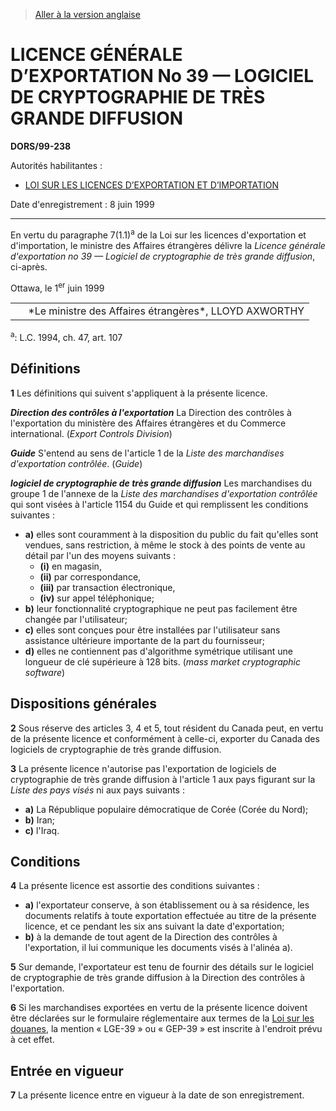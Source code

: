 > [Aller à la version anglaise](/en/Regulations/Statutory%20Orders%20and%20Regulations/99/238.md)

# LICENCE GÉNÉRALE D’EXPORTATION No 39 — LOGICIEL DE CRYPTOGRAPHIE DE TRÈS GRANDE DIFFUSION

**DORS/99-238**

Autorités habilitantes : 
- [LOI SUR LES LICENCES D’EXPORTATION ET D’IMPORTATION](/fr/Lois/Lois%20révisées%20du%20Canada/E/E-19.md)

Date d'enregistrement : 8 juin 1999

----------

En vertu du paragraphe 7(1.1)<sup>a</sup> de la Loi sur les licences d'exportation et d'importation, le ministre des Affaires étrangères délivre la *Licence générale d'exportation no 39 — Logiciel de cryptographie de très grande diffusion*, ci-après.

Ottawa, le 1<sup>er</sup> juin 1999


<table>
<tr>
<td>   </td>
<td>*Le ministre des Affaires étrangères*, LLOYD AXWORTHY </td>
</tr>
</table>




<sup>a</sup>: L.C. 1994, ch. 47, art. 107<br />




## Définitions


**1** Les définitions qui suivent s'appliquent à la présente licence.

***Direction des contrôles à l'exportation*** La Direction des contrôles à l'exportation du ministère des Affaires étrangères et du Commerce international. (*Export Controls Division*)

***Guide*** S'entend au sens de l'article 1 de la *Liste des marchandises d'exportation contrôlée*. (*Guide*)

***logiciel de cryptographie de très grande diffusion*** Les marchandises du groupe 1 de l'annexe de la *Liste des marchandises d'exportation contrôlée* qui sont visées à l'article 1154 du Guide et qui remplissent les conditions suivantes :
- **a)** elles sont couramment à la disposition du public du fait qu'elles sont vendues, sans restriction, à même le stock à des points de vente au détail par l'un des moyens suivants :
	- **(i)** en magasin,
	- **(ii)** par correspondance,
	- **(iii)** par transaction électronique,
	- **(iv)** sur appel téléphonique;
- **b)** leur fonctionnalité cryptographique ne peut pas facilement être changée par l'utilisateur;
- **c)** elles sont conçues pour être installées par l'utilisateur sans assistance ultérieure importante de la part du fournisseur;
- **d)** elles ne contiennent pas d'algorithme symétrique utilisant une longueur de clé supérieure à 128 bits. (*mass market cryptographic software*)




## Dispositions générales


**2** Sous réserve des articles 3, 4 et 5, tout résident du Canada peut, en vertu de la présente licence et conformément à celle-ci, exporter du Canada des logiciels de cryptographie de très grande diffusion.



**3** La présente licence n'autorise pas l'exportation de logiciels de cryptographie de très grande diffusion à l'article 1 aux pays figurant sur la *Liste des pays visés* ni aux pays suivants :
- **a)** La République populaire démocratique de Corée (Corée du Nord);
- **b)** Iran;
- **c)** l'Iraq.




## Conditions


**4** La présente licence est assortie des conditions suivantes :
- **a)** l'exportateur conserve, à son établissement ou à sa résidence, les documents relatifs à toute exportation effectuée au titre de la présente licence, et ce pendant les six ans suivant la date d'exportation;
- **b)** à la demande de tout agent de la Direction des contrôles à l'exportation, il lui communique les documents visés à l'alinéa a).



**5** Sur demande, l'exportateur est tenu de fournir des détails sur le logiciel de cryptographie de très grande diffusion à la Direction des contrôles à l'exportation.



**6** Si les marchandises exportées en vertu de la présente licence doivent être déclarées sur le formulaire réglementaire aux termes de la [Loi sur les douanes](/fr/Lois/Lois%20du%20Canada/1985/ch.%201%20(2e%20suppl.).md), la mention « LGE-39 » ou « GEP-39 » est inscrite à l'endroit prévu à cet effet.




## Entrée en vigueur


**7** La présente licence entre en vigueur à la date de son enregistrement.


